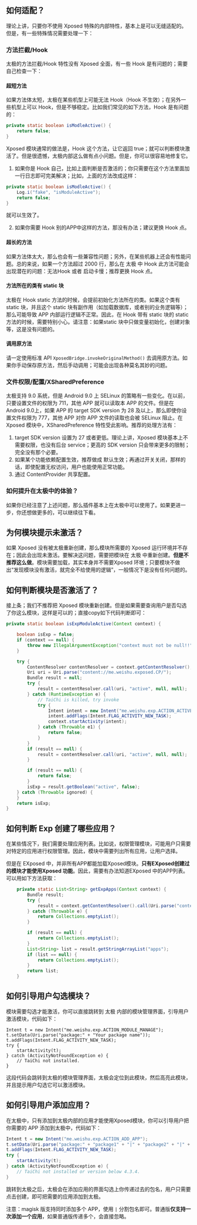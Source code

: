 ## 如何适配？

理论上讲，只要你不使用 Xposed 特殊的内部特性，基本上是可以无缝适配的。但是，有一些特殊情况需要处理一下：

### 方法拦截/Hook 

太极的方法拦截/Hook 特性没有 Xposed 全面，有一些 Hook 是有问题的；需要自己检查一下：

#### 超短方法

如果方法体太短，太极在某些机型上可能无法 Hook（Hook 不生效）；在另外一些机型上可以 Hook，但是不够稳定。比如我们常见的如下方法，Hook 是有问题的：

```java
private static boolean isModleActive() {
    return false;
}
```

Xposed 模块通常的做法是，Hook 这个方法，让它返回 true；就可以判断模块激活了。但是很遗憾，太极内部这么做有点小问题。但是，你可以很容易地修复它。

1. 如果你是 Hook 自己，比如上面判断是否激活的；你只需要在这个方法里面加一行日志即可完美解决；比如，上面的方法改成这样：

```java
private static boolean isModleActive() {
    Log.i("fake", "isModuleActive");
    return false;
}
```

就可以生效了。

2. 如果你需要 Hook 别的APP中这样的方法，那没有办法；建议更换 Hook 点。

#### 超长的方法

如果方法体太大，那么也会有一些兼容性问题；另外，在某些机器上还会有性能问题。总的来说，如果一个方法超过 2000 行，那么在 太极 中 Hook 此方法可能会出现潜在的问题：无法Hook 或者 启动卡慢；推荐更换 Hook 点。

#### 方法所在的类有 static 块

太极在 Hook static 方法的时候，会提前初始化方法所在的类。如果这个类有 static 块，并且这个 static 块有副作用（如加载数据库，或者别的业务逻辑等）；那么可能导致 APP 内部运行逻辑不正常。因此，在 Hook 带有 static 块的 static 方法的时候，需要特别小心。请注意：如果static 块中只做变量初始化，创建对象等，这是没有问题的。

#### 调用原方法

请一定使用标准 API `XposedBridge.invokeOriginalMethod()` 去调用原方法。如果你手动保存原方法，然后手动调用；可能会出现各种莫名其妙的问题。

### 文件权限/配置/XSharedPreference

太极支持 9.0 系统，但是 Android 9.0 上 SELinux 的策略有一些变化。在以前，只要设置文件的权限为 711，其他 APP 就可以读取本 APP 的文件。但是在 Android 9.0上，如果 APP 的 target SDK version 为 28 及以上，那么即使你设置文件权限为 777，其他 APP 对你 APP 文件的读取也会被 SELinux 阻止。在 Xposed 模块中，XSharedPreference 特性受此影响。推荐的处理方法有：

1. target SDK version 设置为 27 或者更低。理论上讲，Xposed 模块基本上不需要权限，也没有后台 service；更高的 SDK version 只会带来更多的限制；完全没有那个必要。
2. 如果某个功能依赖配置生效，推荐做成 默认生效；再通过开关关闭，那样的话，即使配置无权访问，用户也能使用正常功能。
3. 通过 ContentProvider 共享配置。

### 如何提升在太极中的体验？

如果你已经注意了上述问题，那么插件基本上在太极中可以使用了。如果更进一步，你还想做更多的，可以继续往下看。

## 为何模块提示未激活？

如果 Xposed 没有被太极重新创建，那么模块所需要的 Xposed 运行环境并不存在；因此会出现未激活。要解决这问题，需要把模块在 太极 中重新创建。**但是不推荐这么做**。模块需要加载，其实本身并不需要Xposed 环境；只要模块不做出“发现模块没有激活，就完全不给使用的逻辑”，一般情况下是没有任何问题的。

## 如何判断模块是否激活了？

接上条；我们不推荐把 Xposed 模块重新创建。但是如果需要查询用户是否勾选了你这么模块，这样是可以的；直接copy如下代码判断即可：

```java
private static boolean isExpModuleActive(Context context) {

    boolean isExp = false;
    if (context == null) {
        throw new IllegalArgumentException("context must not be null!!");
    }

    try {
        ContentResolver contentResolver = context.getContentResolver();
        Uri uri = Uri.parse("content://me.weishu.exposed.CP/");
        Bundle result = null;
        try {
            result = contentResolver.call(uri, "active", null, null);
        } catch (RuntimeException e) {
            // TaiChi is killed, try invoke
            try {
                Intent intent = new Intent("me.weishu.exp.ACTION_ACTIVE");
                intent.addFlags(Intent.FLAG_ACTIVITY_NEW_TASK);
                context.startActivity(intent);
            } catch (Throwable e1) {
                return false;
            }
        }
        if (result == null) {
            result = contentResolver.call(uri, "active", null, null);
        }

        if (result == null) {
            return false;
        }
        isExp = result.getBoolean("active", false);
    } catch (Throwable ignored) {
    }
    return isExp;
}
```

## 如何判断 Exp 创建了哪些应用？

在某些情况下，我们需要处理应用列表。比如说，权限管理模块，可能用户只需要对特定的应用进行权限管理。因此，模块中需要列出所有应用，让用户选择。

但是在 EXposed 中，并非所有APP都能加载Xposed模块。**只有EXposed创建过的模块才能使用Xposed 功能**。因此，需要有办法知道EXposed 中的APP列表。可以用如下方法获取：

```java
    private static List<String> getExpApps(Context context) {
        Bundle result;
        try {
            result = context.getContentResolver().call(Uri.parse("content://me.weishu.exposed.CP/"), "apps", null, null);
        } catch (Throwable e) {
            return Collections.emptyList();
        }

        if (result == null) {
            return Collections.emptyList();
        }
        List<String> list = result.getStringArrayList("apps");
        if (list == null) {
            return Collections.emptyList();
        }
        return list;
    }
```

## 如何引导用户勾选模块？

模块需要勾选才能激活，你可以直接跳转到 太极 内部的模块管理界面，引导用户激活模块，代码如下：

```
Intent t = new Intent("me.weishu.exp.ACTION_MODULE_MANAGE");
t.setData(Uri.parse("package:" + "Your package name"));
t.addFlags(Intent.FLAG_ACTIVITY_NEW_TASK);
try {
    startActivity(t);
} catch (ActivityNotFoundException e) {
    // TaiChi not installed.
}
```

这段代码会跳转到太极的模块管理界面，太极会定位到此模块，然后高亮此模块，并且提示用户勾选它可以激活模块。

## 如何引导用户添加应用？

在太极中，只有添加到太极内部的应用才能使用Xposed模块，你可以引导用户把你需要的 APP 添加到太极中，代码如下：

```java
Intent t = new Intent("me.weishu.exp.ACTION_ADD_APP");
t.setData(Uri.parse("package:" + "package1" + "|" + "package2" + "|" + "package3"));
t.addFlags(Intent.FLAG_ACTIVITY_NEW_TASK);
try {
    startActivity(t);
} catch (ActivityNotFoundException e) {
    // TaiChi not installed or version below 4.3.4.
}
```

跳转到太极之后，太极会在添加应用的界面勾选上你传递过去的包名，用户只需要点击创建，即可把需要的应用添加到太极。

注意：magisk 版支持同时添加多个 APP，使用 `|` 分割包名即可。普通版**仅支持一次添加一个应用**，如果普通版传递多个，会直接忽略。